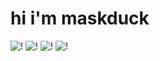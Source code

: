 # hi i'm maskduck

![!](https://img.shields.io/endpoint?url=https%3A%2F%2Fdelectablejuicyembeds.maskduck.repl.co%2Fstatus%2F716134528409665586&style=flat&logo=discord)
![!](https://img.shields.io/endpoint?url=https%3A%2F%2Fdelectablejuicyembeds.maskduck.repl.co%2Fnvim%2F716134528409665586&style=flat&logo=neovim)
![!](https://img.shields.io/endpoint?url=https%3A%2F%2Fdelectablejuicyembeds.maskduck.repl.co%2Fspotify%2F716134528409665586&style=flat&logo=spotify)
![!](https://img.shields.io/endpoint?url=https%3A%2F%2Fdelectablejuicyembeds.maskduck.repl.co%2Fplaying%2F716134528409665586&style=flat&logo=xbox)
